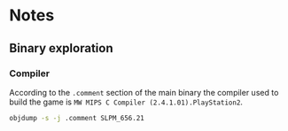 # Notes

## Binary exploration

### Compiler

According to the `.comment` section of the main binary the compiler used to build the game is `MW MIPS C Compiler (2.4.1.01).PlayStation2`.

```bash
objdump -s -j .comment SLPM_656.21
```
